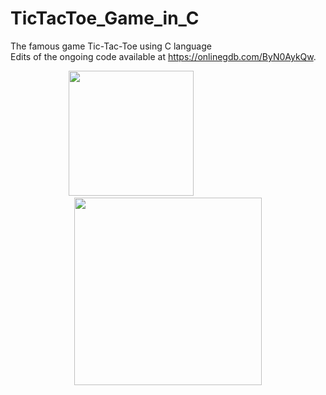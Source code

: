 # TicTacToe_Game_in_C
The famous game Tic-Tac-Toe using C language<br>
Edits of the ongoing code available at https://onlinegdb.com/ByN0AykQw.

<p align="center"> <img src="https://media.giphy.com/media/S5zYmCBBqcpVnBqV6b/giphy.gif" height="200px">&nbsp&nbsp&nbsp&nbsp&nbsp&nbsp&nbsp&nbsp&nbsp&nbsp&nbsp&nbsp&nbsp&nbsp&nbsp&nbsp&nbsp&nbsp&nbsp&nbsp&nbsp&nbsp&nbsp&nbsp&nbsp&nbsp&nbsp&nbsp&nbsp&nbsp<img src="https://media.giphy.com/media/Q7XoQQHcJ0RS5dBbNC/giphy.gif" height="300px"> </p>
